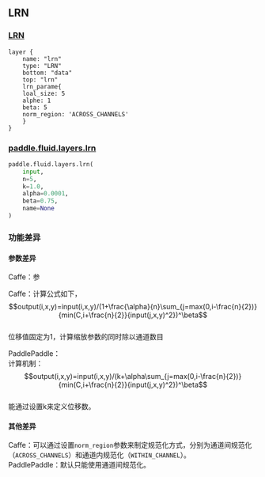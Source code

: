 ## LRN


### [LRN](http://caffe.berkeleyvision.org/tutorial/layers/lrn.html)
```
layer {
    name: "lrn"
    type: "LRN"
    bottom: "data"
    top: "lrn"	
    lrn_parame{
	loal_size: 5
	alphe: 1
	beta: 5
	norm_region: 'ACROSS_CHANNELS'
    }
}
```


### [paddle.fluid.layers.lrn](http://paddlepaddle.org/documentation/docs/zh/1.3/api_cn/layers_cn.html#permalink-99-lrn)
```python
paddle.fluid.layers.lrn(
    input, 
    n=5, 
    k=1.0, 
    alpha=0.0001, 
    beta=0.75, 
    name=None
)
```  

### 功能差异
#### 参数差异
Caffe：参

Caffe：计算公式如下， 
$$output(i,x,y)=input(i,x,y)/(1+\frac{\alpha}{n}\sum_{j=max(0,i-\frac{n}{2})}{min(C,i+\frac{n}{2}}{input(j,x,y)^2})^\beta$$  
位移值固定为1，计算缩放参数的同时除以通道数目  
  


PaddlePaddle：  
计算机制：  
$$output(i,x,y)=input(i,x,y)/(k+\alpha\sum_{j=max(0,i-\frac{n}{2})}{min(C,i+\frac{n}{2}}{input(j,x,y)^2})^\beta$$  
能通过设置k来定义位移数。


#### 其他差异
Caffe：可以通过设置`norm_region`参数来制定规范化方式，分别为通道间规范化（`ACROSS_CHANNELS`）和通道内规范化（`WITHIN_CHANNEL`）。     
PaddlePaddle：默认只能使用通道间规范化。
